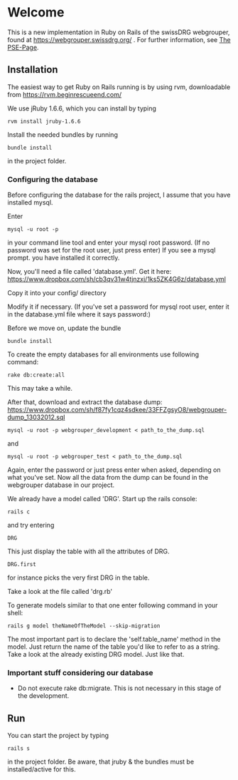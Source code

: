 # Welcome

This is a new implementation in Ruby on Rails of the swissDRG webgrouper, 
found at https://webgrouper.swissdrg.org/ . For further information, see [The PSE-Page](http://pym.unibe.ch/pse/wiki/doku.php?id=pse1:home).

## Installation

The easiest way to get Ruby on Rails running is by using rvm, downloadable from https://rvm.beginrescueend.com/

We use jRuby 1.6.6, which you can install by typing

	rvm install jruby-1.6.6
	
Install the needed bundles by running

	bundle install
	
in the project folder.

### Configuring the database

Before configuring the database for the rails project, I assume that you have installed mysql.

Enter
	
	mysql -u root -p

in your command line tool and enter your mysql root password. (If no password was set for the root user, just press enter)
If you see a mysql prompt. you have installed it correctly.


Now, you'll need a file called 'database.yml'. Get it here: https://www.dropbox.com/sh/cb3qv31w4tjnzxj/1ks5ZK4G6z/database.yml

Copy it into your config/ directory

Modify it if necessary. (If you've set a password for mysql root user, enter it in the database.yml file where it says password:)

Before we move on, update the bundle

	bundle install

To create the empty databases for all environments use following command:

	rake db:create:all

This may take a while.

After that, download and extract the database dump: https://www.dropbox.com/sh/f87fy1cqz4sdkee/33FFZgsyO8/webgrouper-dump_13032012.sql

	mysql -u root -p webgrouper_development < path_to_the_dump.sql
and

	mysql -u root -p webgrouper_test < path_to_the_dump.sql

Again, enter the password or just press enter when asked, depending on what you've set.
Now all the data from the dump can be found in the webgrouper database in our project.

We already have a model called 'DRG'. Start up the rails console:
	
	rails c

and try entering

	DRG

This just display the table with all the attributes of DRG.

	DRG.first

for instance picks the very first DRG in the table.

	
Take a look at the file called 'drg.rb'

To generate models similar to that one enter following command in your shell:

	rails g model theNameOfTheModel --skip-migration

The most important part is to declare the 'self.table_name' method in the model. Just return the name
of the table you'd like to refer to as a string. Take a look at the already existing DRG model. Just like that.

### Important stuff considering our database

* Do not execute rake db:migrate. This is not necessary in this stage of the development.
	
## Run

You can start the project by typing
	
	rails s

in the project folder. Be aware, that jruby & the bundles must be installed/active for this.
